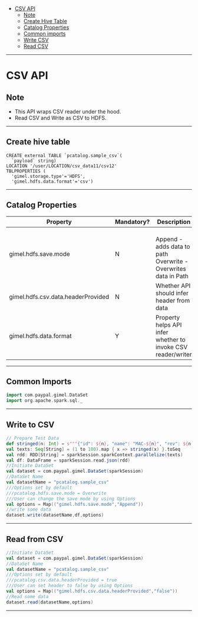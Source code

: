 * [CSV API](#csv-api)
   * [Note](#note)
   * [Create Hive Table](#create-hive-table-csv)
   * [Catalog Properties](#catalog-properties)
   * [Common imports](#common-imports-in-csv-api)
   * [Write CSV](#write-to-csv)
   * [Read CSV](#read-from-csv)

--------------------------------------------------------------------------------------------------------------------

# CSV API

## Note

* This API wraps CSV reader under the hood.
* Read CSV and Write as CSV to HDFS.

___________________________________________________________________________________________________________________


## Create hive table

```
CREATE external TABLE `pcatalog.sample_csv`(
  `payload` string)
LOCATION '/user/LOCATION/csv_data11/csv12'
TBLPROPERTIES (
  'gimel.storage.type'='HDFS',
  'gimel.hdfs.data.format'='csv')
```

___________________________________________________________________________________________________________________


## Catalog Properties


| Property | Mandatory? | Description | Example | Default |
|----------|------------|-------------|------------|-------------------|
| gimel.hdfs.save.mode | N | <br>Append - adds data to path<br> Overwrite - Overwrites data in Path<br> | Append | Overwrite |
| gimel.hdfs.csv.data.headerProvided | N | Whether API should infer header from data | <br>true<br>false<br> | true |
| gimel.hdfs.data.format | Y | Property helps API infer whether to invoke CSV reader/writer | csv | |

___________________________________________________________________________________________________________________


## Common Imports
```scala
import com.paypal.gimel.DataSet
import org.apache.spark.sql._

```

___________________________________________________________________________________________________________________


## Write to CSV
```scala
// Prepare Test Data
def stringed(n: Int) = s"""{"id": ${n}, "name": "MAC-${n}", "rev": ${n * 10000}}"""
val texts: Seq[String] = (1 to 100).map { x => stringed(x) }.toSeq
val rdd: RDD[String] = sparkSession.sparkContext.parallelize(texts)
val df: DataFrame = sparkSession.read.json(rdd)
//Initiate DataSet
val dataset = com.paypal.gimel.DataSet(sparkSession)
//DataSet Name
val datasetName = "pcatalog.sample_csv"
///Options set by default
///pcatalog.hdfs.save.mode = Overwrite
///User can change the save mode by using Options
val options = Map(("gimel.hdfs.save.mode","Append"))
//write some data
dataset.write(datasetName,df,options)
```

___________________________________________________________________________________________________________________


## Read from CSV
```scala
//Initiate DataSet
val dataset = com.paypal.gimel.DataSet(sparkSession)
//DataSet Name
val datasetName = "pcatalog.sample_csv"
///Options set by default
///pcatalog.csv.data.headerProvided = true
///User can set header to false by using Options
val options = Map(("gimel.hdfs.csv.data.headerProvided","false"))
//Read some data
dataset.read(datasetName,options)
```

___________________________________________________________________________________________________________________
